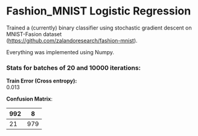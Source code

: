 # Fashion_MNIST Logistic Regression

Trained a (currently) binary classifier using stochastic gradient descent on MNIST-Fasion dataset<br/>
(https://github.com/zalandoresearch/fashion-mnist).

Everything was implemented using Numpy.

### Stats for batches of 20 and 10000 iterations:

__Train Error (Cross entropy):__ <br/>
0.013

__Confusion Matrix__:

| 992 | 8   |
|-----|-----|
| 21  | 979 |
